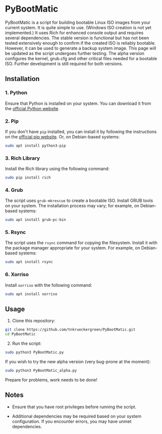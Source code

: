 # PyBootMatic

PyBootMatic is a script for building bootable Linux ISO images from your current system. It is quite simple to use. (Windows ISO creation is not yet implemented.) It uses Rich for enhanced console output and requires several dependencies. The stable version is functional but has not been tested extensively enough to confirm if the created ISO is reliably bootable. However, it can be used to generate a backup system image. This page will be updated as the script undergoes further testing. The alpha version configures the kernel, grub.cfg and other critical files needed for a bootable ISO. Further development is still required for both versions.

## Installation

### 1. Python

Ensure that Python is installed on your system. You can download it from the [official Python website](https://www.python.org/). 

### 2. Pip

If you don't have `pip` installed, you can install it by following the instructions on the [official pip website](https://pip.pypa.io/en/stable/installation/). Or, on Debian-based systems:
```bash
sudo apt install python3-pip
```

### 3. Rich Library

Install the Rich library using the following command:

```bash
sudo pip install rich
```

### 4. Grub

The script uses `grub-mkrescue` to create a bootable ISO. Install GRUB tools on your system. The installation process may vary; for example, on Debian-based systems:

```bash
sudo apt install grub-pc-bin
```

### 5. Rsync

The script uses the `rsync` command for copying the filesystem. Install it with the package manager appropriate for your system. For example, on Debian-based systems:

```bash
sudo apt install rsync
```

### 6. Xorriso

Install `xorriso` with the following command:

```bash
sudo apt install xorriso
```

## Usage

1. Clone this repository:

```bash
git clone https://github.com/tnkrueckergreen/PyBootMatic.git
cd PyBootMatic
```

2. Run the script:

```bash
sudo python3 PyBootMatic.py
```
If you wish to try the new alpha version (very bug-prone at the moment):
```bash
sudo python3 PyBootMatic_alpha.py
```

Prepare for problems, work needs to be done!

## Notes

- Ensure that you have root privileges before running the script.

- Additional dependencies may be required based on your system configuration. If you encounter errors, you may have unmet dependencies.
